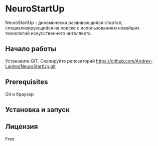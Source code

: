 # NeuroStartUp
NeuroStartUp - динамически развивающийся стартап, специализирующийся на поиске с использованием новейших технологий искусственного интеллекта.

## Начало работы
Установите GIT. Скопируйте репозиторий https://github.com/Andrey-Laptev/NeuroStartUp.git

## Prerequisites
Git и браузер

## Установка и запуск


## Лицензия
Free 
